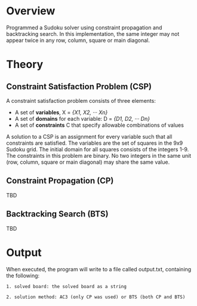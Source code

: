 # Overview #
Programmed a Sudoku solver using constraint propagation and backtracking search. In this implementation, the same integer may not appear twice in any row, column, square or main diagonal. 

# Theory #
## Constraint Satisfaction Problem (CSP) ##
A constraint satisfaction problem consists of three elements:
- A set of **variables**, X = _{X1, X2, ··· Xn}_
- A set of **domains** for each variable: D = _{D1, D2, ··· Dn}_
- A set of **constraints** C that specify allowable combinations of values

A solution to a CSP is an assignment for every variable such that all constraints are satisfied. The variables are the set of squares in the 9x9 Sudoku grid. The initial domain for all squares consists of the integers 1-9. The constraints in this problem are binary. No two integers in the same unit (row, column, square or main diagonal) may share the same value.  

## Constraint Propagation (CP) ##
TBD 

## Backtracking Search (BTS) ##
TBD

# Output #
When executed, the program will write to a file called output.txt, containing the following:

	1. solved board: the solved board as a string
	
	2. solution method: AC3 (only CP was used) or BTS (both CP and BTS)
	
